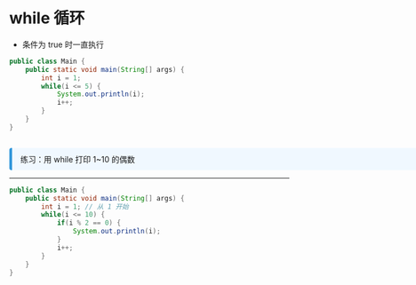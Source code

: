 
# while 循环

- 条件为 true 时一直执行

```java
public class Main {
    public static void main(String[] args) {
        int i = 1;
        while(i <= 5) {
            System.out.println(i);
            i++;
        }
    }
}
```

<div v-click style="margin-top: 15px; border-left: 5px solid #3498db; background: #f0f8ff; padding: 10px 15px; border-radius: 4px; display: inline-block;width: 800px;">
练习：用 while 打印 1~10 的偶数
</div>

---

```java
public class Main {
    public static void main(String[] args) {
        int i = 1; // 从 1 开始
        while(i <= 10) {
            if(i % 2 == 0) {
                System.out.println(i);
            }
            i++;
        }
    }
}

```